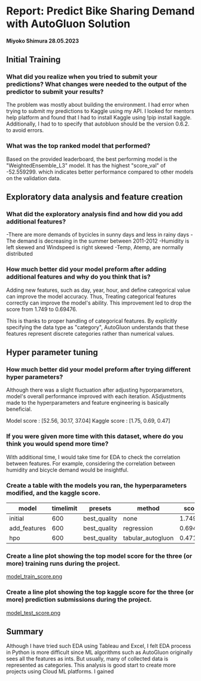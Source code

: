 # Report: Predict Bike Sharing Demand with AutoGluon Solution
#### Miyoko Shimura 28.05.2023

## Initial Training
### What did you realize when you tried to submit your predictions? What changes were needed to the output of the predictor to submit your results?

The problem was mostly about building the environment.
I had error when trying to submit my predictions to Kaggle using my API.
I looked for mentors help platform and found that I had to install Kaggle
using !pip install kaggle. Additionally, I had to to specify that autobluon
should be the version 0.6.2. to avoid errors.

### What was the top ranked model that performed?
Based on the provided leaderboard, the best performing model is the "WeightedEnsemble_L3" model.
It has the highest "score_val" of -52.559299.
which indicates better performance compared to other models on the validation data. 

## Exploratory data analysis and feature creation
### What did the exploratory analysis find and how did you add additional features?

-There are more demands of bycicles in sunny days and less in rainy days 
-The demand is decreasing in the summer between 2011-2012
-Humidity is left skewed and Windspeed is right skewed
-Temp, Atemp, are normally distributed

### How much better did your model preform after adding additional features and why do you think that is?
Adding new features, such as day, year, hour, and define categorical value can improve the model
accuracy. Thus, Treating categorical features correctly can improve the model's ability.
This improvement led to drop the score from 1.749 to 0.69476.

This is thanks to proper handling of categorical features.
By explicitly specifying the data type as "category", 
AutoGluon understands that these features represent discrete categories rather than numerical values.

## Hyper parameter tuning
### How much better did your model preform after trying different hyper parameters?
Although there was a slight fluctuation after adjusting hyporparametors,
model's overall performance improved with each iteration.
ASdjustments made to the hyperparameters and feature engineering is basically beneficial.

Model score  : [52.56, 30.17, 37.04]
Kaggle score : [1.75, 0.69, 0.47]

### If you were given more time with this dataset, where do you think you would spend more time?
With additional time, I would take time for EDA to check the correlation between features.
For example, considering the correlation between humidity and bicycle demand would be insightful.  


### Create a table with the models you ran, the hyperparameters modified, and the kaggle score.
|model|timelimit|presets|method|score|
|--|--|--|--|--|
|initial|600|best_quality|none|1.74997|
|add_features|600|best_quality|regression|0.69476|
|hpo|600|best_quality|tabular_autogluon|0.47101|


### Create a line plot showing the top model score for the three (or more) training runs during the project.

[model_train_score.png](attached)

### Create a line plot showing the top kaggle score for the three (or more) prediction submissions during the project.

[model_test_score.png](attached)

## Summary
Although I have tried such EDA using Tableau and Excel, I felt EDA process in Python
is more difficult since ML algorithms such as AutoGluon originally sees all the features as ints.
But usually, many of collected data is represented as categories. This analysis is good start to
create more projects using Cloud ML platforms. I gained 